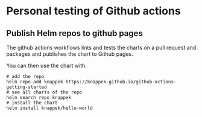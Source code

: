 # Personal testing of Github actions

## Publish Helm repos to github pages

The github actions workflows lints and tests the charts on a pull request and packages and publishes the chart to Github pages.

You can then use the chart with:

```shell
# add the repo
helm repo add knappek https://knappek.github.io/github-actions-getting-started
# see all charts of the repo
helm search repo knappek
# install the chart
helm install knappek/hello-world
```

